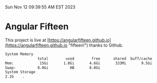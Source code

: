 Sun Nov 12 09:39:55 AM EST 2023

# Angular Fifteen


This project is live at [https://angularfifteen.github.io](https://angularfifteen.github.io "fifteen!") thanks to Github.

```bash
System Memory
               total        used        free      shared  buff/cache   available
Mem:            15Gi       1.8Gi       4.6Gi       333Mi       9.5Gi        13Gi
Swap:          8.0Gi          0B       8.0Gi
System Storage
2.1G	.
```
